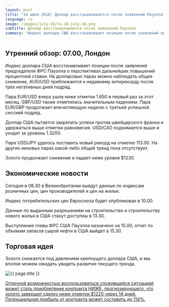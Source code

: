 ```yaml
---
layout: post
title: "18 июля 2018: Доллар восстанавливается после заявлений Пауэлла"
language: ru
image: /images/july-18/ru-18-july-18.png
subtitle: Доллар восстанавливается после заявлений Пауэлла
summary: "Индекс доллара США восстанавливает позиции после заявлений председателя ФРС Пауэлла о перспективах дальнейших повышений процентной ставки"
---
```

## Утренний обзор: 07.00, Лондон
 
Индекс доллара США восстанавливает позиции после заявлений председателя ФРС Пауэлла о перспективах дальнейших повышений процентной ставки. На долларовых парах можно наблюдать общее снижение, AUD/USD приближается к недавнему антирекорду после трех негативных дней подряд.

Пара EUR/USD вчера ушла ниже отметки 1.650 в первый раз за этот месяц. GBP/USD также отметилась значительным падением. Пара EUR/GBP продолжает впечатляющую неделю с третьей успешной сессией подряд.

Доллар США пытается закрепить успехи против швейцарского франка и удержаться выше отметки равновесия. USD/CAD поднимается выше и уходит за уровень 1.3200.

Паре USD/JPY удалось поставить новый рекорд на отметке 113.00. На других иеновых парах какой-либо общий тренд пока отсутствует.

Золото продолжает снижение и падает ниже уровня $1230.
 
## Экономические новости
 
Сегодня в 08.30 в Великобритании выйдут данные по индексам розничных цен, цен производителей и цен на жилье.

Индекс потребительских цен Евросоюза будет опубликован в 10.00.

Данные по выданным разрешениям на строительство и строительству нового жилья в США станут доступны в 13.30.

Выступление главы ФРС США Пауэлла назначено на 15.00, отчет по объемам запасов сырой нефти в США выйдет в 15.30.
 
## Торговая идея
 
Золото снижается под давлением крепнущего доллара США, и мы вполне можем ожидать увидеть развитие текущего тренда.

<img src="{{ site.url }}/images/july-18/ru-18-july-18.png" alt="{{ page.title }}"  title="{{ page.title }}">

<a href="%LINK%%?currency=USD&market=commodities&underlying=frxXAUUSD&formname=higherlower&duration_amount=14&duration_units=d&amount=10&amount_type=stake&expiry_type=duration&barrier=1220" target="_blank" rel="noopener noreferrer nofollow">Отличной возможностью воспользоваться сложившейся ситуацией может стать приобретение контракта НИЖЕ, прогнозирующего, что золото завершит сделку ниже отметки $1220 через 14 дней. Потенциальная прибыль от контракта может составить до 114%.</a>
